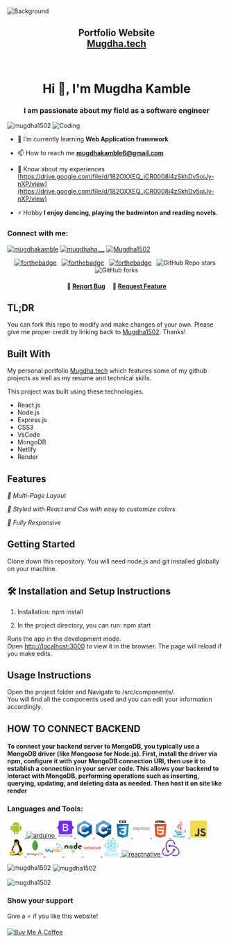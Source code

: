 <img align="center" width="5000" height="300" src="https://github.com/Mugdha1502/Mugdha-react-portfolio/assets/172101486/3dacb47a-bded-4d51-8a2c-867f7a7bdd0e" alt="Background">
<h2 align="center">
  Portfolio Website <br/>
  <a href="https://myportfoliomugdha.netlify.app/" target="_blank">Mugdha.tech</a>
</h2>

<br/>
<h1 align="center">Hi 👋, I'm Mugdha Kamble</h1>
<h3 align="center">I am passionate about my field as a software engineer</h3>
<img align="right" alt="Coding" width="400" src="https://static.vecteezy.com/system/resources/previews/012/744/791/non_2x/cute-girl-working-on-computer-cartoon-icon-illustration-people-and-technology-icon-concept-isolated-premium-flat-cartoon-style-vector.jpg">

<p align="left"> <img src="https://komarev.com/ghpvc/?username=mugdha1502&label=Profile%20views&color=0e75b6&style=flat" alt="mugdha1502" /></p>

- 🌱 I’m currently learning **Web Application framework**

- 📫 How to reach me **mugdhakamble6@gmail.com**

- 📄 Know about my experiences [https://drive.google.com/file/d/182OXXEQ_jCR0008i4zSkhDv5oiJy-nXP/view](https://drive.google.com/file/d/182OXXEQ_jCR0008i4zSkhDv5oiJy-nXP/view)

- ⚡ Hobby **I enjoy dancing, playing the badminton and reading novels.**

<h3 align="left">Connect with me:</h3>
<p align="left">
<a href="https://linkedin.com/in/mugdhakamble" target="blank"><img align="center" src="https://raw.githubusercontent.com/rahuldkjain/github-profile-readme-generator/master/src/images/icons/Social/linked-in-alt.svg" alt="mugdhakamble" height="30" width="40" /></a>
<a href="https://instagram.com/mugdhaha.__" target="blank"><img align="center" src="https://raw.githubusercontent.com/rahuldkjain/github-profile-readme-generator/master/src/images/icons/Social/instagram.svg" alt="mugdhaha.__" height="30" width="40" /></a>
<a href="https://github.com/Mugdha1502" target="blank"><img align="center" src="https://raw.githubusercontent.com/rahuldkjain/github-profile-readme-generator/master/src/images/icons/Social/github.svg" alt="Mugdha1502" height="30" width="40" /></a>
</p>
<center>

[![forthebadge](https://forthebadge.com/images/badges/built-with-love.svg)](https://forthebadge.com) &nbsp;
[![forthebadge](https://forthebadge.com/images/badges/made-with-javascript.svg)](https://forthebadge.com) &nbsp;
[![forthebadge](https://forthebadge.com/images/badges/open-source.svg)](https://forthebadge.com) &nbsp;
![GitHub Repo stars](https://img.shields.io/github/stars/Mugdha1502/Mugdha-react-portfolio?color=red&logo=github&style=for-the-badge) &nbsp;
![GitHub forks](https://img.shields.io/github/forks/Mugdha1502/Mugdha-react-portfolio?color=red&logo=github&style=for-the-badge)

</center>

<h4 align="center">
    🔹
    <a href="https://github.com/Mugdha1502/Mugdha-react-portfolio/issues">Report Bug</a> &nbsp; &nbsp;
    🔹
    <a href="https://github.com/Mugdha1502/Mugdha-react-portfolio/issues">Request Feature</a>
</h4>

## TL;DR

You can fork this repo to modify and make changes of your own. Please give me proper credit by linking back to [Mugdha1502](https://github.com/Mugdha1502/Mugdha-react-portfolio). Thanks!

## Built With

My personal portfolio <a href="https://myportfoliomugdha.netlify.app/" target="_blank">Mugdha.tech</a> which features some of my github projects as well as my resume and technical skills.<br/>

This project was built using these technologies.

- React.js
- Node.js
- Express.js
- CSS3
- VsCode
- MongoDB
- Netlify
- Render

## Features

*📖 Multi-Page Layout*

*🎨 Styled with React and Css with easy to customize colors*

*📱 Fully Responsive*

## Getting Started

Clone down this repository. You will need node.js and git installed globally on your machine.

## 🛠 Installation and Setup Instructions

1. Installation: npm install

2. In the project directory, you can run: npm start

Runs the app in the development mode.\
Open [http://localhost:3000](http://localhost:3000) to view it in the browser.
The page will reload if you make edits.

## Usage Instructions

Open the project folder and Navigate to /src/components/. <br/>
You will find all the components used and you can edit your information accordingly.

 ## HOW TO CONNECT BACKEND 
<h4>To connect your backend server to MongoDB, you typically use a MongoDB driver (like Mongoose for Node.js). First, install the driver via npm, configure it with your MongoDB connection URI, then use it to establish a connection in your server code. This allows your backend to interact with MongoDB, performing operations such as inserting, querying, updating, and deleting data as needed. Then host it on site like render</h4>
<h3 align="left">Languages and Tools:</h3>
<p align="left"> <a href="https://developer.android.com" target="_blank" rel="noreferrer"> <img src="https://raw.githubusercontent.com/devicons/devicon/master/icons/android/android-original-wordmark.svg" alt="android" width="40" height="40"/> </a> <a href="https://www.arduino.cc/" target="_blank" rel="noreferrer"> <img src="https://cdn.worldvectorlogo.com/logos/arduino-1.svg" alt="arduino" width="40" height="40"/> </a> <a href="https://getbootstrap.com" target="_blank" rel="noreferrer"> <img src="https://raw.githubusercontent.com/devicons/devicon/master/icons/bootstrap/bootstrap-plain-wordmark.svg" alt="bootstrap" width="40" height="40"/> </a> <a href="https://www.cprogramming.com/" target="_blank" rel="noreferrer"> <img src="https://raw.githubusercontent.com/devicons/devicon/master/icons/c/c-original.svg" alt="c" width="40" height="40"/> </a> <a href="https://www.w3schools.com/cpp/" target="_blank" rel="noreferrer"> <img src="https://raw.githubusercontent.com/devicons/devicon/master/icons/cplusplus/cplusplus-original.svg" alt="cplusplus" width="40" height="40"/> </a> <a href="https://www.w3schools.com/css/" target="_blank" rel="noreferrer"> <img src="https://raw.githubusercontent.com/devicons/devicon/master/icons/css3/css3-original-wordmark.svg" alt="css3" width="40" height="40"/> </a> <a href="https://expressjs.com" target="_blank" rel="noreferrer"> <img src="https://raw.githubusercontent.com/devicons/devicon/master/icons/express/express-original-wordmark.svg" alt="express" width="40" height="40"/> </a> <a href="https://www.w3.org/html/" target="_blank" rel="noreferrer"> <img src="https://raw.githubusercontent.com/devicons/devicon/master/icons/html5/html5-original-wordmark.svg" alt="html5" width="40" height="40"/> </a> <a href="https://www.java.com" target="_blank" rel="noreferrer"> <img src="https://raw.githubusercontent.com/devicons/devicon/master/icons/java/java-original.svg" alt="java" width="40" height="40"/> </a> <a href="https://developer.mozilla.org/en-US/docs/Web/JavaScript" target="_blank" rel="noreferrer"> <img src="https://raw.githubusercontent.com/devicons/devicon/master/icons/javascript/javascript-original.svg" alt="javascript" width="40" height="40"/> </a> <a href="https://www.linux.org/" target="_blank" rel="noreferrer"> <img src="https://raw.githubusercontent.com/devicons/devicon/master/icons/linux/linux-original.svg" alt="linux" width="40" height="40"/> </a> <a href="https://www.mongodb.com/" target="_blank" rel="noreferrer"> <img src="https://raw.githubusercontent.com/devicons/devicon/master/icons/mongodb/mongodb-original-wordmark.svg" alt="mongodb" width="40" height="40"/> </a> <a href="https://www.mysql.com/" target="_blank" rel="noreferrer"> <img src="https://raw.githubusercontent.com/devicons/devicon/master/icons/mysql/mysql-original-wordmark.svg" alt="mysql" width="40" height="40"/> </a> <a href="https://nodejs.org" target="_blank" rel="noreferrer"> <img src="https://raw.githubusercontent.com/devicons/devicon/master/icons/nodejs/nodejs-original-wordmark.svg" alt="nodejs" width="40" height="40"/> </a> <a href="https://www.oracle.com/" target="_blank" rel="noreferrer"> <img src="https://raw.githubusercontent.com/devicons/devicon/master/icons/oracle/oracle-original.svg" alt="oracle" width="40" height="40"/> </a> <a href="https://reactjs.org/" target="_blank" rel="noreferrer"> <img src="https://raw.githubusercontent.com/devicons/devicon/master/icons/react/react-original-wordmark.svg" alt="react" width="40" height="40"/> </a> <a href="https://reactnative.dev/" target="_blank" rel="noreferrer"> <img src="https://reactnative.dev/img/header_logo.svg" alt="reactnative" width="40" height="40"/> </a> <a href="https://redux.js.org" target="_blank" rel="noreferrer"> <img src="https://raw.githubusercontent.com/devicons/devicon/master/icons/redux/redux-original.svg" alt="redux" width="40" height="40"/> </a> </p>

<p><img align="left" src="https://github-readme-stats.vercel.app/api/top-langs?username=mugdha1502&show_icons=true&locale=en&layout=compact" alt="mugdha1502" /></p>

<p>&nbsp;<img align="center" src="https://github-readme-stats.vercel.app/api?username=mugdha1502&show_icons=true&locale=en" alt="mugdha1502" /></p>

<p><img align="center" src="https://github-readme-streak-stats.herokuapp.com/?user=mugdha1502&" alt="mugdha1502" /></p>

### Show your support

Give a ⭐ if you like this website!

<a href="https://www.buymeacoffee.com/mugdhakambc" target="_blank"><img src="https://cdn.buymeacoffee.com/buttons/v2/default-violet.png" alt="Buy Me A Coffee" height= "60px" width= "217px" ></a>

